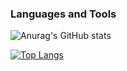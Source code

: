 ### Languages and Tools


![Anurag's GitHub stats](https://github-readme-stats.vercel.app/api?username=samandarabdulaxatov&show_icons=true&theme=radical)

[![Top Langs](https://github-readme-stats.vercel.app/api/top-langs/?username=samandarabdulaxatov&langs_count=8)](https://github.com/anuraghazra/github-readme-stats)
